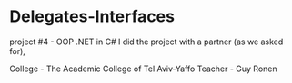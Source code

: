 # Delegates-Interfaces
project #4 - OOP .NET in C#
I did the project with a partner (as we asked for),

College - The Academic College of Tel Aviv-Yaffo
Teacher - Guy Ronen
